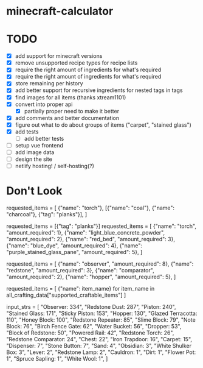 # minecraft-calculator

# TODO

- [x] add support for minecraft versions
- [x] remove unsupported recipe types for recipe lists
- [x] require the right amount of ingredients for what's required
- [x] require the right amount of ingredients for what's required
- [x] store remaining per history
- [x] add better support for recursive ingredients for nested tags in tags
- [x] find images for all items (thanks xtream1101)
- [x] convert into proper api
  - [x] partially proper need to make it better
- [x] add comments and better documentation
- [x] figure out what to do about groups of items ("carpet", "stained glass")
- [x] add tests
  - [ ] add better tests
- [ ] setup vue frontend
- [ ] add image data
- [ ] design the site
- [ ] netlify hosting! / self-hosting(?)

# Don't Look

requested_items = [
{"name": "torch"},
[{"name": "coal"}, {"name": "charcoal"}, {"tag": "planks"}],
]

requested_items = [{"tag": "planks"}]
requested_items = [
{"name": "torch", "amount_required": 1},
{"name": "light_blue_concrete_powder", "amount_required": 2},
{"name": "red_bed", "amount_required": 3},
{"name": "blue_dye", "amount_required": 4},
{"name": "purple_stained_glass_pane", "amount_required": 5},
]

requested_items = [
{"name": "observer", "amount_required": 8},
{"name": "redstone", "amount_required": 3},
{"name": "comparator", "amount_required": 2},
{"name": "hopper", "amount_required": 5},
]

requested_items = [
{"name": item_name}
for item_name in all_crafting_data["supported_craftable_items"]
]

input_strs = [
"Observer: 334",
"Redstone Dust: 287",
"Piston: 240",
"Stained Glass: 171",
"Sticky Piston: 153",
"Hopper: 130",
"Glazed Terracotta: 110",
"Honey Block: 100",
"Redstone Repeater: 85",
"Slime Block: 79",
"Note Block: 76",
"Birch Fence Gate: 62",
"Water Bucket: 56",
"Dropper: 53",
"Block of Redstone: 50",
"Powered Rail: 42",
"Redstone Torch: 26",
"Redstone Comparator: 24",
"Chest: 22",
"Iron Trapdoor: 16",
"Carpet: 15",
"Dispenser: 7",
"Stone Button: 7",
"Sand: 4",
"Obsidian: 3",
"White Shulker Box: 3",
"Lever: 2",
"Redstone Lamp: 2",
"Cauldron: 1",
"Dirt: 1",
"Flower Pot: 1",
"Spruce Sapling: 1",
"White Wool: 1",
]
